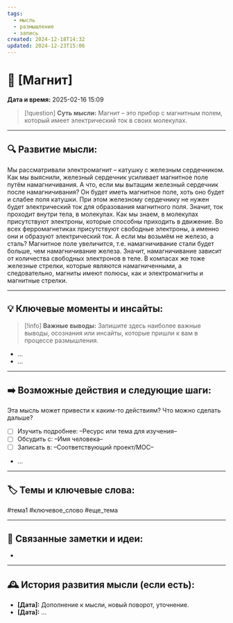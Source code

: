 ```yaml
---
tags:
  - мысль
  - размышление
  - запись
created: 2024-12-18T14:32
updated: 2024-12-23T15:06
---
```


# 💭  [Магнит]

**Дата и время:** 2025-02-16 15:09

> [!question] **Суть мысли:**
> Магнит – это прибор с магнитным полем, который имеет электрический ток в своих молекулах.

---

## 🔍 Развитие мысли:

Мы рассматривали электромагнит – катушку с железным сердечником. Как мы выяснили, железный сердечник усиливает магнитное поле путём намагничивания. А что, если мы вытащим железный сердечник после намагничивания? Он будет иметь магнитное поле, хоть оно будет и слабее поля катушки. При этом железному сердечнику не нужен будет электрический ток для образования магнитного поля. Значит, ток проходит внутри тела, в молекулах. Как мы знаем, в молекулах присутствуют электроны, которые способны приходить в движение. Во всех ферромагнетиках присутствуют свободные электроны, а именно они и образуют электрический ток.
А если мы возьмём не железо, а сталь? Магнитное поле увеличится, т.е. намагничивание стали будет больше, чем намагничивание железа. Значит, намагничивание зависит от количества свободных электронов в теле. В компасах же тоже железные стрелки, которые являются намагниченными, а следовательно, магниты имеют полюсы, как и электромагниты и магнитные стрелки. 

---

## 💡 Ключевые моменты и инсайты:

> [!info] **Важные выводы:**
> Запишите здесь наиболее важные выводы, осознания или инсайты, которые пришли к вам в процессе размышления.

- ...
- ...

---

## ➡️ Возможные действия и следующие шаги:

Эта мысль может привести к каким-то действиям? Что можно сделать дальше?

- [ ] Изучить подробнее: –Ресурс или тема для изучения–
- [ ] Обсудить с: –Имя человека–
- [ ] Записать в: –Соответствующий проект/MOC–
- ...

---

## 🏷️ Темы и ключевые слова:

#тема1 #ключевое_слово #еще_тема

---

## 🔄 Связанные заметки и идеи:

- 

---

## 🕰️ История развития мысли (если есть):

* **[Дата]:**  Дополнение к мысли, новый поворот, уточнение.
* **[Дата]:**  ...
